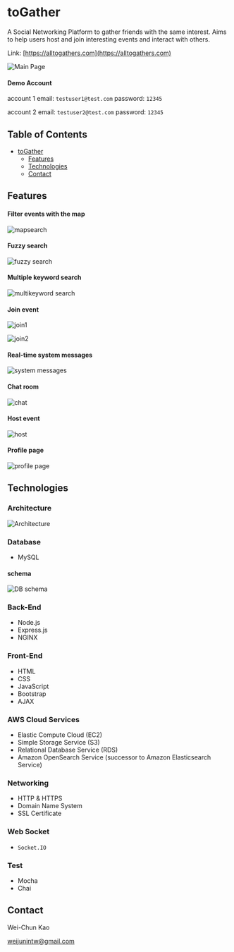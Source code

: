 toGather
===

A Social Networking Platform to gather friends with the same interest. Aims to help users host and join interesting events and interact with others.

Link: [https://alltogathers.com](https://alltogathers.com)  

![Main Page](https://my-personal-project-bucket.s3.ap-northeast-1.amazonaws.com/readme/main_page.png)  

#### Demo Account

account 1 
email: `testuser1@test.com` password: `12345`  

account 2 
email: `testuser2@test.com` password: `12345`



## Table of Contents


  * [toGather](#toGather)
      * [Features](#Features)
      * [Technologies](#Technologies)
      * [Contact](#Contact)

## Features

#### Filter events with the map
![mapsearch](https://my-personal-project-bucket.s3.ap-northeast-1.amazonaws.com/readme/zoommap.gif)

#### Fuzzy search
![fuzzy search](https://my-personal-project-bucket.s3.ap-northeast-1.amazonaws.com/readme/fuzzy_search.gif)

#### Multiple keyword search
![multikeyword search](https://my-personal-project-bucket.s3.ap-northeast-1.amazonaws.com/readme/multikeyword_search.gif)

#### Join event
![join1](https://my-personal-project-bucket.s3.ap-northeast-1.amazonaws.com/readme/join_event.gif)

![join2](https://my-personal-project-bucket.s3.ap-northeast-1.amazonaws.com/readme/join_event2.gif)

#### Real-time system messages
![system messages](https://my-personal-project-bucket.s3.ap-northeast-1.amazonaws.com/readme/system_message.gif)

#### Chat room
![chat](https://my-personal-project-bucket.s3.ap-northeast-1.amazonaws.com/readme/chat.gif)
#### Host event
![host](https://my-personal-project-bucket.s3.ap-northeast-1.amazonaws.com/readme/host.gif)
#### Profile page
![profile page](https://my-personal-project-bucket.s3.ap-northeast-1.amazonaws.com/readme/profile.gif)


## Technologies



### Architecture
![Architecture](https://my-personal-project-bucket.s3.ap-northeast-1.amazonaws.com/readme/Architecture.png)

### Database

* MySQL

####  schema
![DB schema](https://my-personal-project-bucket.s3.ap-northeast-1.amazonaws.com/readme/togather_schema2.png)

### Back-End
* Node.js
* Express.js
* NGINX

### Front-End
* HTML
* CSS
* JavaScript
* Bootstrap
* AJAX

### AWS Cloud Services
* Elastic Compute Cloud (EC2)
* Simple Storage Service (S3)
* Relational Database Service (RDS)
* Amazon OpenSearch Service (successor to Amazon Elasticsearch Service)

### Networking
* HTTP & HTTPS
* Domain Name System
* SSL Certificate

### Web Socket
* `Socket.IO `

### Test
* Mocha
* Chai



## Contact

Wei-Chun Kao  

weijunintw@gmail.com
